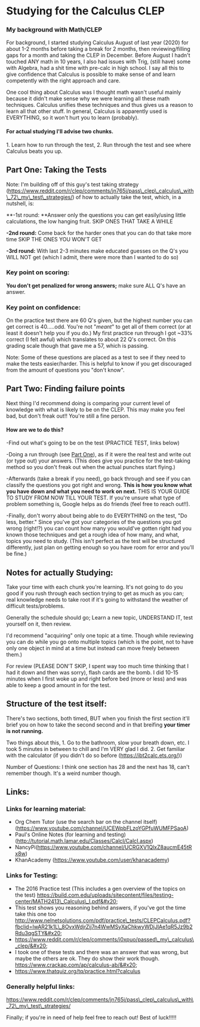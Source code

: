 # Studying for the Calculus CLEP

### My background with Math/CLEP

For background, I started studying Calculus August of last year (2020) for about 1-2 months before taking a break for 2 months, then reviewing/filling gaps for a month and taking the CLEP in December. Before August I hadn't touched ANY math in 10 years, I also had issues with Trig, (still have) some with Algebra, had a shit time with pre-calc in high school. I say all this to give confidence that Calculus is possible to make sense of and learn competently with the right approach and care.

One cool thing about Calculus was I thought math wasn't useful mainly because it didn't make sense why we were learning all these math techniques. Calculus unifies these techniques and thus gives us a reason to learn all that other stuff. In general, Calculus is apparently used is EVERYTHING, so it won't hurt you to learn (probably).

#### **For actual studying** I'll advise two chunks.&#x20;

1\. Learn how to run through the test, 2. Run through the test and see where Calculus beats you up.



## Part One: Taking the Tests

Note: I'm building off of this guy's test taking strategy (https://www.reddit.com/r/clep/comments/jn765j/pass\_clep\_calculus\_with\_72\_my\_test\_strategies/) of how to actually take the test, which, in a nutshell, is:&#x20;

**-1st round: **Answer only the questions you can get easily/using little calculations, the low hanging fruit. SKIP ONES THAT TAKE A WHILE&#x20;

**-2nd round:** Come back for the harder ones that you can do that take more time SKIP THE ONES YOU WON'T GET&#x20;

**-3rd round:** With last 2-3 minutes make educated guesses on the Q's you WILL NOT get (which I admit, there were more than I wanted to do so)

### Key point on scoring:

&#x20;**You don't get penalized for wrong answers;** make sure ALL Q's have an answer.&#x20;

### Key point on confidence:

On the practice test there are 60 Q's given, but the highest number you can get correct is 40.....odd. You're not "_meant_" to get all of them correct (or at least it doesn't help you if you do.) My first practice run through I got \~33% correct (I felt awful) which translates to about 22 Q's correct. On this grading scale though that gave me a 57, which is passing.&#x20;

Note: Some of these questions are placed as a test to see if they need to make the tests easier/harder. This is helpful to know if you get discouraged from the amount of questions you "don't know".

## Part Two: Finding failure points

Next thing I'd recommend doing is comparing your current level of knowledge with what is likely to be on the CLEP. This may make you feel bad, but don't freak out!! You're still a fine person.

#### How are we to do this?&#x20;

\-Find out what's going to be on the test (PRACTICE TEST, links below)&#x20;

\-Doing a run through (see [Part One](studying-for-the-calculus-clep.md#part-one-taking-the-tests)), as if it were the real test and write out (or type out) your answers. (This does give you practice for the test-taking method so you don't freak out when the actual punches start flying.)

\-Afterwards (take a break if you need), go back through and see if you can classify the questions you got right and wrong. **This is how you know what you have down and what you need to work on next.** THIS IS YOUR GUIDE TO STUDY FROM NOW TILL YOUR TEST. If you're unsure what type of problem something is, Google helps as do friends (feel free to reach out!!).&#x20;

\-Finally, don't worry about being able to do EVERYTHING on the test, "Do less, better." Since you've got your categories of the questions you got wrong (right!?) you can count how many you would've gotten right had you known those techniques and get a rough idea of how many, and what, topics you need to study. (This isn't perfect as the test will be structured differently, just plan on getting enough so you have room for error and you'll be fine.)



## Notes for actually Studying:&#x20;

Take your time with each chunk you're learning. It's not going to do you good if you rush through each section trying to get as much as you can; real knowledge needs to take root if it's going to withstand the weather of difficult tests/problems.&#x20;

Generally the schedule should go; Learn a new topic, UNDERSTAND IT, test yourself on it, then review.&#x20;

I'd recommend "acquiring" only one topic at a time. Though while reviewing you can do while you go onto multiple topics (which is the point, not to have only one object in mind at a time but instead can move freely between them.)

For review (PLEASE DON'T SKIP, I spent way too much time thinking that I had it down and then was sorry), flash cards are the bomb. I did 10-15 minutes when I first woke up and right before bed (more or less) and was able to keep a good amount in for the test.

## Structure of the test itself:&#x20;

There's two sections, both timed, BUT when you finish the first section it'll brief you on how to take the second second and in that breifing **your timer is not running.**

Two things about this, 1. Go to the bathroom, slow your breath down, etc. I took 5 minutes in between to chill and I'm VERY glad I did. 2. Get familiar with the calculator (if you didn't do so before (https://ibt2calc.ets.org/))&#x20;

Number of Questions: I think one section has 28 and the next has 18, can't remember though. It's a weird number though.

## Links:

### Links for learning material:

* Org Chem Tutor (use the search bar on the channel itself) (https://www.youtube.com/channel/UCEWpbFLzoYGPfuWUMFPSaoA)&#x20;
* Paul's Online Notes (for learning and testing) (http://tutorial.math.lamar.edu/Classes/CalcI/CalcI.aspx)
* NancyPi(https://www.youtube.com/channel/UCRGXV1QlxZ8aucmE45tRx8w)&#x20;
* KhanAcademy (https://www.youtube.com/user/khanacademy)

### Links for Testing:&#x20;

* The 2016 Practice test (This includes a gen overview of the topics on the test) https://build.com.edu/uploads/sitecontent/files/testing-center/MATH2413\_Calculus\_I.pdf&#x20;
* This test shows you reasoning behind answers, if you've got the time take this one too http://www.nelnetsolutions.com/pdf/practice\_tests/CLEPCalculus.pdf?fbclid=IwAR21k1L\_8OvxWdjrZij7n4WwMSyXaChkwyWDjJlAe1qR5Jz9b2Rdu3qgSTY&#x20;
* https://www.reddit.com/r/clep/comments/i0xpuo/passed\_my\_calculus\_clep/&#x20;
* I took one of these tests and there was an answer that was wrong, but maybe the others are ok. They do show their work though.   https://www.crackap.com/ap/calculus-ab/&#x20;
* https://www.thatquiz.org/tq/practice.html?calculus

### Generally helpful links:&#x20;

https://www.reddit.com/r/clep/comments/jn765j/pass\_clep\_calculus\_with\_72\_my\_test\_strategies/

Finally; if you're in need of help feel free to reach out! Best of luck!!!!!
